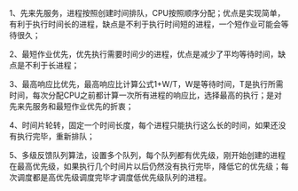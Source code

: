 1、先来先服务，进程按照创建时间排队，CPU按照顺序分配；优点是实现简单，有利于执行时间长的进程，缺点是不利于执行时间短的进程，一个短作业可能会等待很久；

2、最短作业优先，优先执行需要时间少的进程，优点是减少了平均等待时间，缺点是不利于长进程；

3、最高响应比优先，最高响应比计算公式1+W/T，W是等待时间，T是执行所需时间，每次分配CPU之前都计算一次所有进程的响应比，选择最高的执行；是对先来先服务和最短作业优先的折衷；

4、时间片轮转，固定一个时间长度，每个进程只能执行这么长的时间，如果还没有执行完毕，重新排队；

5、多级反馈队列算法，设置多个队列，每个队列都有优先级，刚开始创建的进程在最高优先级，如果执行几个时间片以后仍然没有执行完毕，降低它的优先级；每次调度都是高优先级调度完毕才调度低优先级队列的进程。